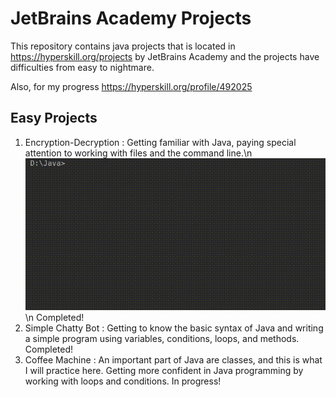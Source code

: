 # JetBrains Academy Projects
This repository contains java projects that is located in https://hyperskill.org/projects by JetBrains Academy and the projects have difficulties from easy to nightmare.

Also, for my progress https://hyperskill.org/profile/492025


Easy Projects
--------------
1. Encryption-Decryption : Getting familiar with Java, paying special attention to working with files and the command line.\n
![](Encryption-Decryption/task/test/demonstration.gif)\n
Completed!
2. Simple Chatty Bot : Getting to know the basic syntax of Java and writing a simple program using variables, conditions, loops, and methods. Completed!
3. Coffee Machine : An important part of Java are classes, and this is what I will practice here. Getting more confident in Java programming by working with loops and conditions. In progress!
